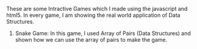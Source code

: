 These are some Intractive Games which I made using the javascript and html5. In every game,
I am showing the real world application of Data Structures.
1. Snake Game:
  In this game, I used Array of Pairs (Data Structures) and shown how we can use the array of pairs to make the game.
